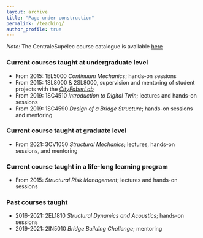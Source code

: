 ```yaml
---
layout: archive
title: "Page under construction"
permalink: /teaching/
author_profile: true
---
```


*Note:* The CentraleSupélec course catalogue is available [here](https://www.centralesupelec.fr/sites/default/files/catalogue_2020_en_v1.0.pdf)

### Current courses taught at undergraduate level

* From 2015: 1EL5000 *Continuum Mechanics*; hands-on sessions
* From 2015: 1SL8000 & 2SL8000, supervision and mentoring of student projects with the [*CityFaberLab*](https://cityfaberlab.blogspot.com/)
* From 2019: 1SC4510 *Introduction to Digital Twin*; lectures and hands-on sessions
* From 2019: 1SC4590 *Design of a Bridge Structure*; hands-on sessions and mentoring

### Current course taught at graduate level
* From 2021: 3CV1050 *Structural Mechanics*; lectures, hands-on sessions, and mentoring

### Current course taught in a life-long learning program

* From 2015: *Structural Risk Management*; lectures and hands-on sessions

### Past courses taught

* 2016-2021: 2EL1810 *Structural Dynamics and Acoustics*; hands-on sessions
* 2019-2021: 2IN5010 *Bridge Building Challenge*; mentoring
